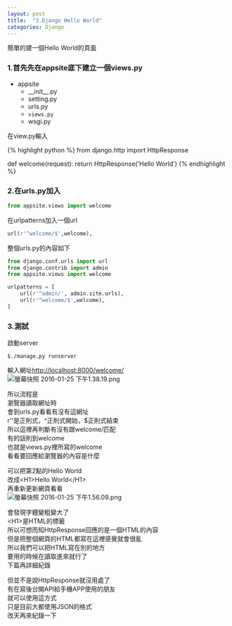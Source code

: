 ```yaml
---
layout: post
title:  "3.Django Hello World"
categories: Django
---
```

簡單的建一個Hello World的頁面

### 1.首先先在appsite底下建立一個views.py  
- appsite
  - \_\_init\_\_.py
  - setting.py
  - urls.py
  - <code>views.py</code>
  - wsgi.py
  
在view.py輸入

{% highlight python %}
from django.http import HttpResponse

def welcome(request):
	return HttpResponse('Hello World')
{% endhighlight %}


### 2.在urls.py加入

```python urls.py
from appsite.views import welcome
```  
在urlpatterns加入一個url

```python urls.py
url(r'^welcome/$',welcome),
```  
整個urls.py的內容如下

```python urls.py
from django.conf.urls import url
from django.contrib import admin
from appsite.views import welcome

urlpatterns = [
    url(r'^admin/', admin.site.urls),
    url(r'^welcome/$',welcome),
]
```  


### 3.測試  
啟動server

```
$./manage.py runserver
```  
輸入網址[http://localhost:8000/welcome/](http://localhost:8000/welcome/)
![螢幕快照 2016-01-25 下午1.38.19.png](http://user-image.logdown.io/user/2385/blog/2376/post/453493/IylFvUJQ76eQwKmMfyxX_%E8%9E%A2%E5%B9%95%E5%BF%AB%E7%85%A7%202016-01-25%20%E4%B8%8B%E5%8D%881.38.19.png)

所以流程是  
瀏覽器讀取網址時  
會到urls.py看看有沒有這網址  
r''是正則式，^正則式開始，$正則式結束  
所以這裡再判斷有沒有跟welcome/匹配  
有的話則到welcome  
也就是views.py裡所寫的welcome  
看看要回應給瀏覽器的內容是什麼  

可以把第2點的Hello World  
改成\<H1\>Hello World\</H1\>  
再重新更新網頁看看  
![螢幕快照 2016-01-25 下午1.56.09.png](http://user-image.logdown.io/user/2385/blog/2376/post/453493/TLvoiw6SS6bcGp5mJhfE_%E8%9E%A2%E5%B9%95%E5%BF%AB%E7%85%A7%202016-01-25%20%E4%B8%8B%E5%8D%881.56.09.png)

會發現字體變粗變大了  
\<H1\>是HTML的標籤  
所以可想而知HttpResponse回應的是一個HTML的內容  
但是把整個網頁的HTML都寫在這裡感覺就會很亂  
所以我們可以把HTML寫在別的地方  
要用的時候在讀取進來就行了  
下篇再詳細紀錄  

但並不是說HttpResponse就沒用處了  
有在寫後台開API給手機APP使用的朋友  
就可以使用這方式  
只是目前大都使用JSON的格式  
改天再來紀錄一下  